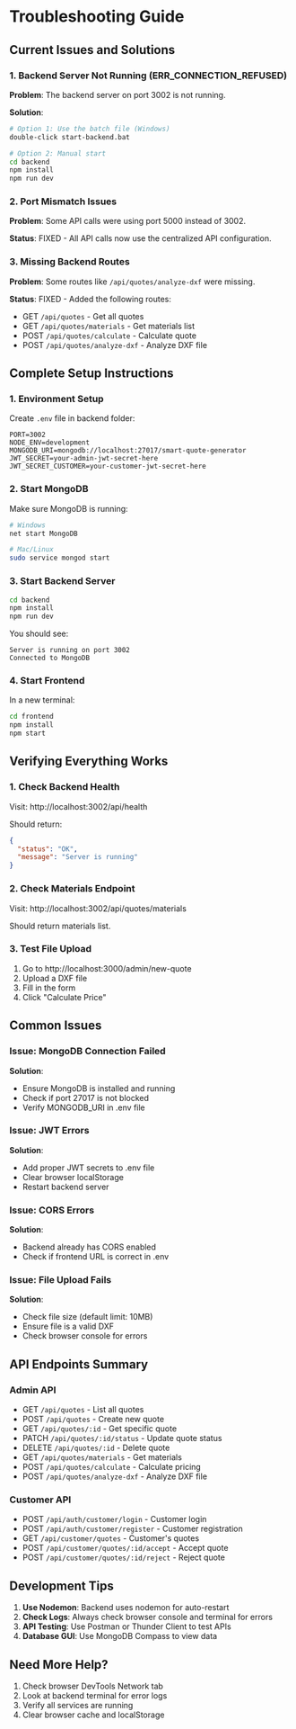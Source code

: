 # Troubleshooting Guide

## Current Issues and Solutions

### 1. Backend Server Not Running (ERR_CONNECTION_REFUSED)

**Problem**: The backend server on port 3002 is not running.

**Solution**:
```bash
# Option 1: Use the batch file (Windows)
double-click start-backend.bat

# Option 2: Manual start
cd backend
npm install
npm run dev
```

### 2. Port Mismatch Issues

**Problem**: Some API calls were using port 5000 instead of 3002.

**Status**: FIXED - All API calls now use the centralized API configuration.

### 3. Missing Backend Routes

**Problem**: Some routes like `/api/quotes/analyze-dxf` were missing.

**Status**: FIXED - Added the following routes:
- GET `/api/quotes` - Get all quotes
- GET `/api/quotes/materials` - Get materials list
- POST `/api/quotes/calculate` - Calculate quote
- POST `/api/quotes/analyze-dxf` - Analyze DXF file

## Complete Setup Instructions

### 1. Environment Setup

Create `.env` file in backend folder:
```env
PORT=3002
NODE_ENV=development
MONGODB_URI=mongodb://localhost:27017/smart-quote-generator
JWT_SECRET=your-admin-jwt-secret-here
JWT_SECRET_CUSTOMER=your-customer-jwt-secret-here
```

### 2. Start MongoDB

Make sure MongoDB is running:
```bash
# Windows
net start MongoDB

# Mac/Linux
sudo service mongod start
```

### 3. Start Backend Server

```bash
cd backend
npm install
npm run dev
```

You should see:
```
Server is running on port 3002
Connected to MongoDB
```

### 4. Start Frontend

In a new terminal:
```bash
cd frontend
npm install
npm start
```

## Verifying Everything Works

### 1. Check Backend Health
Visit: http://localhost:3002/api/health

Should return:
```json
{
  "status": "OK",
  "message": "Server is running"
}
```

### 2. Check Materials Endpoint
Visit: http://localhost:3002/api/quotes/materials

Should return materials list.

### 3. Test File Upload
1. Go to http://localhost:3000/admin/new-quote
2. Upload a DXF file
3. Fill in the form
4. Click "Calculate Price"

## Common Issues

### Issue: MongoDB Connection Failed
**Solution**: 
- Ensure MongoDB is installed and running
- Check if port 27017 is not blocked
- Verify MONGODB_URI in .env file

### Issue: JWT Errors
**Solution**:
- Add proper JWT secrets to .env file
- Clear browser localStorage
- Restart backend server

### Issue: CORS Errors
**Solution**:
- Backend already has CORS enabled
- Check if frontend URL is correct in .env

### Issue: File Upload Fails
**Solution**:
- Check file size (default limit: 10MB)
- Ensure file is a valid DXF
- Check browser console for errors

## API Endpoints Summary

### Admin API
- GET `/api/quotes` - List all quotes
- POST `/api/quotes` - Create new quote
- GET `/api/quotes/:id` - Get specific quote
- PATCH `/api/quotes/:id/status` - Update quote status
- DELETE `/api/quotes/:id` - Delete quote
- GET `/api/quotes/materials` - Get materials
- POST `/api/quotes/calculate` - Calculate pricing
- POST `/api/quotes/analyze-dxf` - Analyze DXF file

### Customer API
- POST `/api/auth/customer/login` - Customer login
- POST `/api/auth/customer/register` - Customer registration
- GET `/api/customer/quotes` - Customer's quotes
- POST `/api/customer/quotes/:id/accept` - Accept quote
- POST `/api/customer/quotes/:id/reject` - Reject quote

## Development Tips

1. **Use Nodemon**: Backend uses nodemon for auto-restart
2. **Check Logs**: Always check browser console and terminal for errors
3. **API Testing**: Use Postman or Thunder Client to test APIs
4. **Database GUI**: Use MongoDB Compass to view data

## Need More Help?

1. Check browser DevTools Network tab
2. Look at backend terminal for error logs
3. Verify all services are running
4. Clear browser cache and localStorage